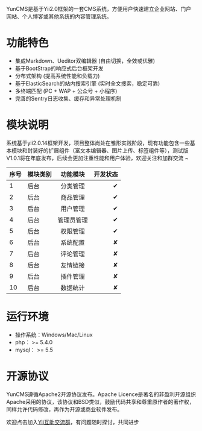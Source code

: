 
YunCMS是基于Yii2.0框架的一套CMS系统，方便用户快速建立企业网站、门户网站、个人博客或其他系统的内容管理系统。

# 功能特色
- 集成Markdown、Ueditor双编辑器 (自由切换，全效或优雅)
- 基于BootStrap的响应式后台框架开发
- 分布式架构 (提高系统性能和负载力)
- 基于ElasticSearch的站内搜索引擎 (实时全文搜索，稳定可靠)
- 多终端匹配 (PC + WAP + 公众号 + 小程序)
- 完善的Sentry日志收集、缓存和异常处理机制

# 模块说明

系统基于yii2.0.14框架开发，项目整体尚处在雏形实践阶段，现有功能包含一些基本模块和封装好的扩展组件（富文本编辑器、图片上传、标签组件等），测试版V1.0.1将在年底发布，后续会更加注重性能和用户体验，欢迎关注和加群交流 ~

序号|模块类别|功能模块|开发状态
---|---|:--:|---:
1|后台|分类管理|✔|
2|后台|商品管理|✔|
3|后台|用户管理|✔|
4|后台|管理员管理|✔|
5|后台|权限管理|✔|内容
6|后台|系统配置|✘|内容
7|后台|评论管理|✘|内容
8|后台|友情链接|✘|内容
9|后台|插件管理|✘|内容
10|后台|数据统计|✘|内容


# 运行环境
- 操作系统：Windows/Mac/Linux
- php： >= 5.4.0
- mysql： >= 5.5

# 开源协议
YunCMS遵循Apache2开源协议发布。Apache Licence是著名的非盈利开源组织Apache采用的协议，该协议和BSD类似，鼓励代码共享和尊重原作者的著作权，同样允许代码修改，再作为开源或商业软件发布。

欢迎点击加入[Yii互助交流群](//shang.qq.com/wpa/qunwpa?idkey=22710110f0542c0f5d99805e5f7ca3bbf688c0153a55e426e94f40b2b25532b5)，有问题随时探讨，共同进步
